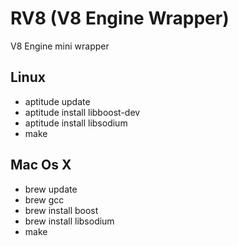 # RV8 (V8 Engine Wrapper)
V8 Engine mini wrapper

## Linux
- aptitude update
- aptitude install libboost-dev
- aptitude install libsodium
- make

## Mac Os X
- brew update
- brew gcc
- brew install boost
- brew install libsodium
- make
